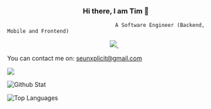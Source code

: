 ### <h3 align="center">Hi there, I am Tim 👋</h3>
                                       A Software Engineer (Backend, Mobile and Frontend)
<p align="center">
<a href="https://www.linkedin.com/in/timothy-olusanya-77baa4170/">
    <img src="https://img.shields.io/badge/linkedin-%230077B5.svg?&style=for-the-badge&logo=linkedin&logoColor=white" />
</a>&nbsp;&nbsp;
</p>

You can contact me on: <a href='mailto:seunxplicit@gmail.com'>seunxplicit@gmail.com</a>

![](https://github-readme-stat-4zz3ykqun.vercel.app/api/pin/?repo=react-http-query&username=seunexplicit)

![Github Stat](https://github-readme-stat-4zz3ykqun.vercel.app/api?repo=github-readme-stat&username=seunexplicit&show_icons=true)

![Top Languages](https://github-readme-stat-4zz3ykqun.vercel.app/api/top-langs/?repo=github-readme-stat&username=seunexplicit&layout=compact)
